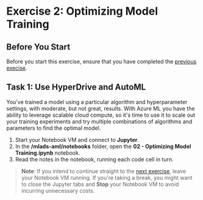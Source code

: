 # Exercise 2: Optimizing Model Training

## Before You Start

Before you start this exercise, ensure that you have completed the [previous execise](ex1.md).

## Task 1: Use HyperDrive and AutoML

You've trained a model using a particular algorithm and hyperparameter settings, with moderate, but not great, results. With Azure ML  you have the ability to leverage scalable cloud compute, so it's time to use it to scale out your training experiments and try multiple combinations of algorithms and parameters to find the optimal model.

1. Start your Notebook VM and connect to **Jupyter**.
2. In the **/mlads-aml/notebooks** folder, open the **02 - Optimizing Model Training.ipynb** notebook.
3. Read the notes in the notebook, running each code cell in turn.

> **Note**: If you intend to continue straight to the [next exercise](ex3.md), leave your Notebook VM running. If you're taking a break, you might want to close the Jupyter tabs and **Stop** your Notebook VM to avoid incurring unnecessary costs.

